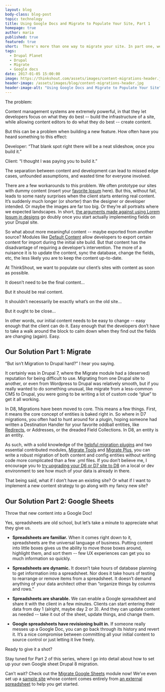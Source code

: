 ```yaml
---
layout: blog
body-class: blog-post
topic: technology
title: Using Google Docs and Migrate to Populate Your Site, Part 1
homepage: true
author: maria  
published: true
featured: true
short:  There's more than one way to migrate your site. In part one, we show you how with Migrate & Google Sheets.
tags:
  - Drupal Planet
  - Drupal
  - Migrate
  - Google docs
date: 2017-01-05 15:00:00
image: https://thinkshout.com/assets/images/content-migrations-header.jpg
header-image: /assets/images/blog/content-migrations-header.jpg
header-image-alt: "Using Google Docs and Migrate to Populate Your Site"
---
```


The problem:

Content management systems are extremely powerful, in that they let developers focus on what they do best -- build the infrastructure of a site, while allowing content editors to do what they do best -- create content.

But this can be a problem when building a new feature. How often have you heard something to this effect: 

Developer: “That blank spot right there will be a neat slideshow, once you build it.”

Client: “I thought I was paying you to build it.”

The separation between content and development can lead to missed edge cases, unfounded assumptions, and wasted time for everyone involved.

There are a few workarounds to this problem. We often prototype our sites with dummy content (insert your [favorite Ipsum](http://www.cupcakeipsum.com/) here). But this, without fail, leads to some nasty surprises when the client starts entering real content. It’s suddenly much longer (or shorter) than the designer or developer intended. Or maybe the images are far too big. Or they’re all portraits where we expected landscapes. In short, [the arguments made against using Lorem Ipsum in designs](https://www.smashingmagazine.com/2010/01/lorem-ipsum-killing-designs/) go doubly once you start actually implementing fields on your Drupal site.

So what about more meaningful content -- maybe exported from another source? Modules like [Default Content](https://www.drupal.org/project/default_content) allow developers to export certain content for import during the initial site build. But that content has the disadvantage of requiring a developer’s intervention. The more of a nuisance it is to update the content, sync the database, change the fields, etc, the less likely you are to keep the content up-to-date.

At ThinkShout, we want to populate our client’s sites with content as soon as possible.

It doesn’t need to be the final content...

But it should be real content.

It shouldn’t necessarily be exactly what’s on the old site...

But it ought to be close…

In other words, our initial content needs to be easy to change -- easy enough that the client can do it. Easy enough that the developers don’t have to take a walk around the block to calm down when they find out the fields are changing (again). Easy.

## Our Solution Part 1: Migrate

“But isn’t Migration to Drupal hard?” I hear you saying. 

It certainly was in Drupal 7, where the Migrate module had a (deserved) reputation for being difficult to use. Migrating from one Drupal site to another, or even from Wordpress to Drupal was relatively smooth, but if you really wanted to do something unusual, like migrate from a less-common CMS to Drupal, you were going to be writing a lot of custom code “glue” to get it all working.

In D8, Migrations have been moved to core. This means a few things. First, it means the core concept of entities is baked right in. So where in D7 migrations, you often had to hunt around for a plugin, hoping someone had written a Destination Handler for your favorite oddball entities, like [Redirects](https://www.drupal.org/node/1116408), or Addresses, or the dreaded Field Collections. In D8, an entity is an entity.

As such, with a solid knowledge of the [helpful migration plugins](https://www.drupal.org/docs/8/api/migrate-api/migrate-process) and two essential contributed modules, [Migrate Tools](https://www.drupal.org/project/migrate_tools) and [Migrate Plus](https://www.drupal.org/project/migrate_plus), you can write a robust migration of both content and config entities without writing code more complicated than a few .yml files. If you don’t believe me, I encourage you to [try upgrading your D6 or D7 site to D8](http://slides.com/illepic/d8-migrations) on a local or dev environment to see how much of your data is already in there.

That being said, what if I don’t have an existing site? Or what if I want to implement a new content strategy to go along with my fancy new site?

## Our Solution Part 2: Google Sheets

Throw that new content into a Google Doc!

Yes, spreadsheets are old school, but let’s take a minute to appreciate what they give us. 

* **Spreadsheets are familiar.** When it comes right down to it, spreadsheets are the universal language of business. Putting content into little boxes gives us the ability to move those boxes around, highlight them, and sort them -- few UX experiences can get you so much information so quickly.

* **Spreadsheets are dynamic.** It doesn’t take hours of database planning to get information into a spreadsheet. Nor does it take hours of testing to rearrange or remove items from a spreadsheet. It doesn’t demand anything of your data architect other than “organize things by columns and rows.”

* **Spreadsheets are sharable.** We can enable a Google spreadsheet and share it with the client in a few minutes. Clients can start entering their data from day 1 (alright, maybe day 2 or 3). And they can update content as needed -- take it out of the sheet, update things, and change them.

* **Google spreadsheets have revisioning built in.** If someone really messes up a Google Doc, you can go back through its history and revert it. It’s a nice compromise between committing all your initial content to source control or just letting it live freely.

Ready to give it a shot?

Stay tuned for Part 2 of this series, where I go into detail about how to set up your own Google sheet Drupal 8 migration.

Can’t wait? Check out the [Migrate Google Sheets](https://www.drupal.org/project/migrate_google_sheets) module now! We’ve even set up a [sample site](https://live-mgs-demo.pantheonsite.io/) whose content comes entirely from [an external spreadsheet](https://docs.google.com/spreadsheets/d/1spS1BeUIzxR1KrGK2kKzAoiFZii6vBHyLx_SA0Sb89M) to help you get started.
